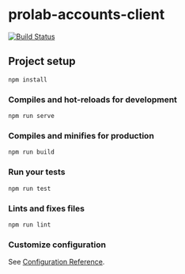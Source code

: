 # prolab-accounts-client
[![Build Status](https://travis-ci.com/ProgrammingLab/prolab-accounts-client.svg?branch=master)](https://travis-ci.com/ProgrammingLab/prolab-accounts-client)

## Project setup
```
npm install
```

### Compiles and hot-reloads for development
```
npm run serve
```

### Compiles and minifies for production
```
npm run build
```

### Run your tests
```
npm run test
```

### Lints and fixes files
```
npm run lint
```

### Customize configuration
See [Configuration Reference](https://cli.vuejs.org/config/).
